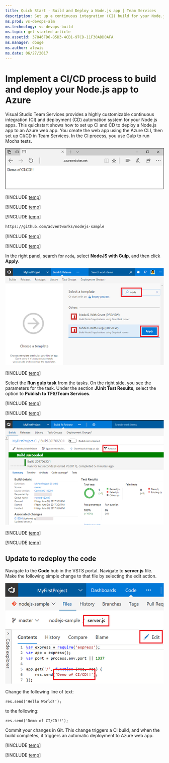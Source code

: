 ```yaml
---
title: Quick Start - Build and Deploy a Node.js app | Team Services
description: Set up a continuous integration (CI) build for your Node.js app, and then a continuous deployment (CD) release to Azure using Visual Studio Team Services
ms.prod: vs-devops-alm
ms.technology: vs-devops-build
ms.topic: get-started-article
ms.assetid: 37846FD6-85D3-4CB1-97CD-11F30ADD0AFA
ms.manager: douge
ms.author: alewis
ms.date: 06/27/2017
---
```


# Implement a CI/CD process to build and deploy your Node.js app to Azure

Visual Studio Team Services provides a highly customizable continuous integration (CI) and deployment (CD) automation system for your 
Node.js apps. 
This quickstart shows how to set up CI and CD to deploy
a Node.js app
to an Azure web app. 
You create the web app using the Azure CLI, then set up CI/CD in Team Services.
In the CI process, you use Gulp to run Mocha tests.

![node.js web app](_img/nodejs-web-app.png)

[!INCLUDE [temp](../get-started/_shared/vsts-and-azure-setup.md)]

[!INCLUDE [temp](../apps/_shared/create-azure-web-app.md)]

[!INCLUDE [temp](../get-started/_shared/import-code-1.md)]

```bash
https://github.com/adventworks/nodejs-sample
```

[!INCLUDE [temp](../get-started/_shared/import-code-2.md)]

[!INCLUDE [temp](../apps/_shared/set-up-ci-1.md)]

In the right panel, search for `node`, select **NodeJS with Gulp**, and then click **Apply**.

 ![apply node.js gulp template](_img/apply-nodejs-gulp-template.png)

[!INCLUDE [temp](../apps/_shared/set-up-ci-2.md)]

Select the **Run gulp task** from the tasks. On the right side, you see the parameters for the task. Under the section **JUnit Test Results**, select the option to **Publish to TFS/Team Services**.

[!INCLUDE [temp](../apps/_shared/set-up-ci-3.md)]

[!INCLUDE [temp](../apps/_shared/set-up-cd-1.md)]

![Screenshot showing update to code](./_img/cicd-get-started-nodejs-build-summary.png)

[!INCLUDE [temp](../apps/_shared/set-up-cd-2.md)]

[!INCLUDE [temp](../apps/_shared/set-up-cd-3.md)]

## Update to redeploy the code

Navigate to the **Code** hub in the VSTS portal. Navigate to **server.js** file. Make the following simple change to that file by selecting the edit action.

![Screenshot showing update to code](./_img/cicd-get-started-nodejs-update-code.png)

Change the following line of text:
```
res.send('Hello World!');
```

to the following:
```
res.send('Demo of CI/CD!!');
```

Commit your changes in Git. This change triggers a CI build, and when the build completes, it triggers an automatic deployment to Azure web app.

[!INCLUDE [temp](../get-started/_shared/browse-to-web-app.md)]

[!INCLUDE [temp](../get-started/_shared/clean-up-resources.md)]
